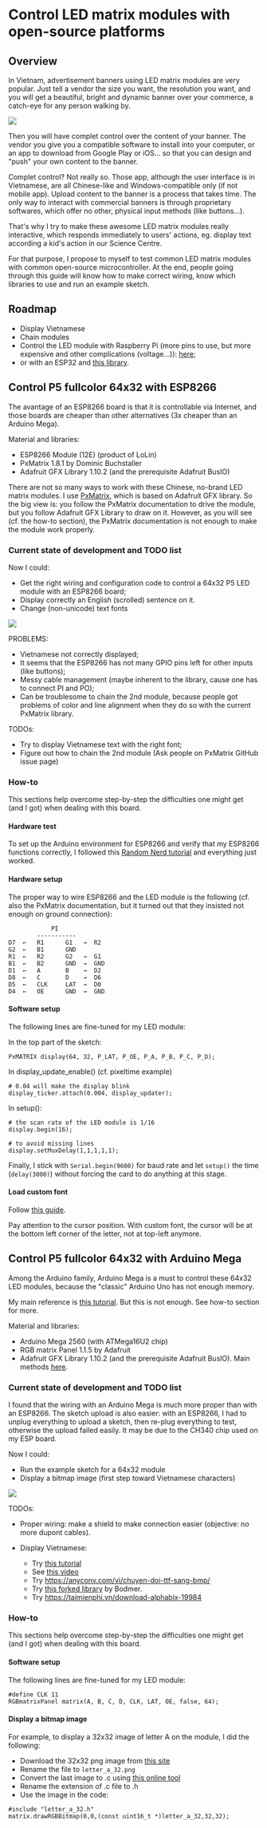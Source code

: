 # Control LED matrix modules with open-source platforms

## Overview

In Vietnam, advertisement banners using LED matrix modules are very popular. Just tell a vendor the size you want, the resolution you want, and you will get a beautiful, bright and dynamic banner over your commerce, a catch-eye for any person walking by.

![](img/intro.jpg)

Then you will have complet control over the content of your banner. The vendor you give you a compatible software to install into your computer, or an app to download from Google Play or iOS... so that you can design and "push" your own content to the banner.

Complet control? Not really so. Those app, although the user interface is in Vietnamese, are all Chinese-like and Windows-compatible only (if not mobile app). Upload content to the banner is a process that takes time. The only way to interact with commercial banners is through proprietary softwares, which offer no other, physical input methods (like buttons...).

That's why I try to make these awesome LED matrix modules really interactive, which responds immediately to users' actions, eg. display text according a kid's action in our Science Centre.

For that purpose, I propose to myself to test common LED matrix modules with common open-source microcontroller. At the end, people going through this guide will know how to make correct wiring, know which libraries to use and run an example sketch.

## Roadmap

* Display Vietnamese
* Chain modules
* Control the LED module with Raspberry Pi (more pins to use, but more expensive and other complications (voltage...)): [here](https://github.com/hzeller/rpi-rgb-led-matrix/);
* or with an ESP32 and [this library](https://github.com/mrfaptastic/ESP32-RGB64x32MatrixPanel-I2S-DMA).

## Control P5 fullcolor 64x32 with ESP8266

The avantage of an ESP8266 board is that it is controllable via Internet, and those boards are cheaper than other alternatives (3x cheaper than an Arduino Mega).

Material and libraries:

* ESP8266 Module (12E) (product of LoLin)
* PxMatrix 1.8.1 by Dominic Buchstaller
* Adafruit GFX Library 1.10.2 (and the prerequisite Adafruit BusIO)

There are not so many ways to work with these Chinese, no-brand LED matrix modules. I use [PxMatrix](https://github.com/2dom/PxMatrix/), which is based on Adafruit GFX library. So the big view is: you follow the PxMatrix documentation to drive the module, but you follow Adafruit GFX Library to draw on it. However, as you will see (cf. the how-to section), the PxMatrix documentation is not enough to make the module work properly.

### Current state of development and TODO list

Now I could:

* Get the right wiring and configuration code to control a 64x32 P5 LED module with an ESP8266 board;
* Display correctly an English (scrolled) sentence on it.
* Change (non-unicode) text fonts

![](img/current-esp.png)

PROBLEMS:

* Vietnamese not correctly displayed;
* It seems that the ESP8266 has not many GPIO pins left for other inputs (like buttons);
* Messy cable management (maybe inherent to the library, cause one has to connect PI and PO);
* Can be troublesome to chain the 2nd module, because people got problems of color and line alignment when they do so with the current PxMatrix library.

TODOs:

* Try to display Vietnamese text with the right font;
* Figure out how to chain the 2nd module (Ask people on PxMatrix GitHub issue page)

### How-to

This sections help overcome step-by-step the difficulties one might get (and I got) when dealing with this board.

#### Hardware test

To set up the Arduino environment for ESP8266 and verify that my ESP8266 functions correctly, I followed this [Random Nerd tutorial](https://randomnerdtutorials.com/esp8266-web-server/) and everything just worked.

#### Hardware setup

The proper way to wire ESP8266 and the LED module is the following (cf. also the PxMatrix documentation, but it turned out that they insisted not enough on ground connection):

```
            PI
        -----------
D7  ←   R1      G1   →  R2
G2  ←   B1      GND
R1  ←   R2      G2   →  G1
B1  ←   B2      GND  →  GND
D1  ←   A       B    →  D2
D8  ←   C       D    →  D6
D5  ←   CLK     LAT  →  D0
D4  ←   OE      GND  →  GND
```

#### Software setup

The following lines are fine-tuned for my LED module:

In the top part of the sketch:

```
PxMATRIX display(64, 32, P_LAT, P_OE, P_A, P_B, P_C, P_D);
```

In display_update_enable() (cf. pixeltime example)

```
# 0.04 will make the display blink
display_ticker.attach(0.004, display_updater);
```

In setup():

```
# the scan rate of the LED module is 1/16
display.begin(16);

# to avoid missing lines
display.setMuxDelay(1,1,1,1,1);
```

Finally, I stick with `Serial.begin(9600)` for baud rate and let `setup()` the time (`delay(3000)`) without forcing the card to do anything at this stage.

#### Load custom font

Follow [this guide](https://learn.adafruit.com/adafruit-gfx-graphics-library/using-fonts).

Pay attention to the cursor position. With custom font, the cursor will be at the bottom left corner of the letter, not at top-left anymore.

## Control P5 fullcolor 64x32 with Arduino Mega

Among the Arduino family, Arduino Mega is a must to control these 64x32 LED modules, because the "classic" Arduino Uno has not enough memory.

My main reference is [this tutorial](https://www.instructables.com/64x32-RGB-LED-Matrix-With-Arduino-Mega/). But this is not enough. See how-to section for more.

Material and libraries:

* Arduino Mega 2560 (with ATMega16U2 chip)
* RGB matrix Panel 1.1.5 by Adafruit
* Adafruit GFX Library 1.10.2 (and the prerequisite Adafruit BusIO). Main methods [here](https://learn.adafruit.com/adafruit-gfx-graphics-library/graphics-primitives).

### Current state of development and TODO list

I found that the wiring with an Arduino Mega is much more proper than with an ESP8266. The sketch upload is also easier: with an ESP8266, I had to unplug everything to upload a sketch, then re-plug everything to test, otherwise the upload failed easily. It may be due to the CH340 chip used on my ESP board.

Now I could:

* Run the example sketch for a 64x32 module
* Display a bitmap image (first step toward Vietnamese characters)

![](img/current-mega.png)

TODOs:

* Proper wiring: make a shield to make connection easier (objective: no more dupont cables).
* Display Vietnamese:

  * Try [this tutorial](http://iot47.com/matrix-ledbai-13-thiet-ke-bo-font-tieng-viet/)
  * See [this video](https://www.youtube.com/watch?v=upurbYGPvKo)
  * Try https://anyconv.com/vi/chuyen-doi-ttf-sang-bmp/
  * Try [this forked library](https://github.com/Bodmer/Adafruit-GFX-Library) by Bodmer.
  * Try https://taimienphi.vn/download-alphabix-19984


### How-to

This sections help overcome step-by-step the difficulties one might get (and I got) when dealing with this board.

#### Software setup

The following lines are fine-tuned for my LED module:

```
#define CLK 11
RGBmatrixPanel matrix(A, B, C, D, CLK, LAT, OE, false, 64);
```

#### Display a bitmap image

For example, to display a 32x32 image of letter A on the module, I did the following:

* Download the 32x32 png image from [this site](https://www.iconsdb.com/custom-color/letter-a-icon.html)
* Rename the file to `letter_a_32.png`
* Convert the last image to .c using [this online tool](http://www.rinkydinkelectronics.com/t_imageconverter565.php)
* Rename the extension of .c file to .h
* Use the image in the code:

```
#include "letter_a_32.h"
matrix.drawRGBBitmap(0,0,(const uint16_t *)letter_a_32,32,32);
```
